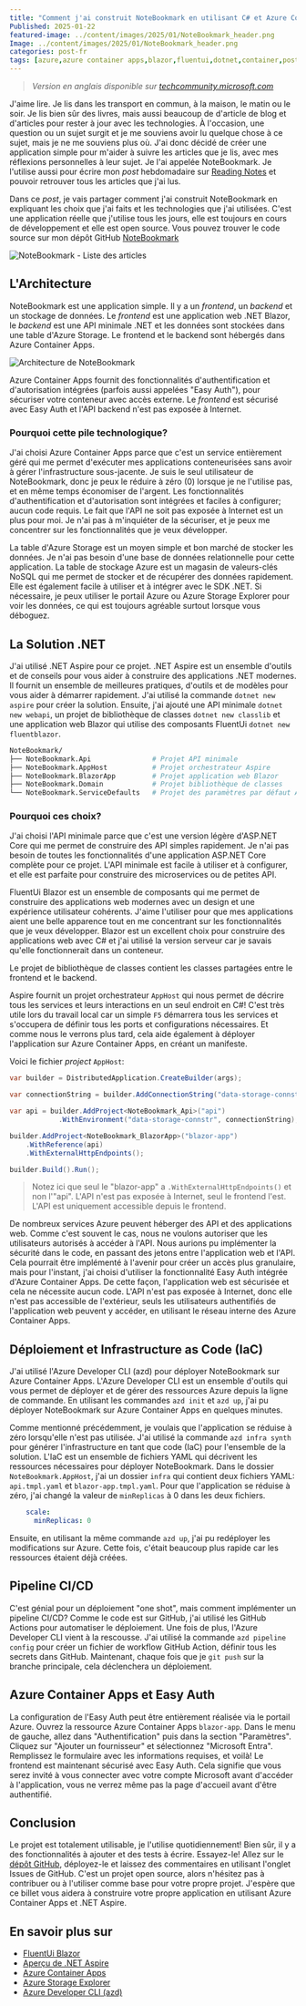 ```yaml
---
title: "Comment j'ai construit NoteBookmark en utilisant C# et Azure Container App"	 
Published: 2025-01-22
featured-image: ../content/images/2025/01/NoteBookmark_header.png
Image: ../content/images/2025/01/NoteBookmark_header.png
categories: post-fr
tags: [azure,azure container apps,blazor,fluentui,dotnet,container,post,oss]
---
```


> *Version en anglais disponible sur [techcommunity.microsoft.com](https://techcommunity.microsoft.com/blog/appsonazureblog/how-i-build-notebookmark-using-c-and-my-azure-container-app/4374273)*

J'aime lire. Je lis dans les transport en commun, à la maison, le matin ou le soir. Je lis bien sûr des livres, mais aussi beaucoup de d'article de blog et d'articles pour rester à jour avec les technologies. À l'occasion, une question ou un sujet surgit et je me souviens avoir lu quelque chose à ce sujet, mais je ne me souviens plus où. J'ai donc décidé de créer une application simple pour m'aider à suivre les articles que je lis, avec mes réflexions personnelles à leur sujet. Je l'ai appelée NoteBookmark. Je l'utilise aussi pour écrire mon *post* hebdomadaire sur [Reading Notes](https://www.frankysnotes.com) et pouvoir retrouver tous les articles que j'ai lus.

Dans ce *post*, je vais partager comment j'ai construit NoteBookmark en expliquant les choix que j'ai faits et les technologies que j'ai utilisées. C'est une application réelle que j'utilise tous les jours, elle est toujours en cours de développement et elle est open source. Vous pouvez trouver le code source sur mon dépôt GitHub [NoteBookmark](https://github.com/FBoucher/NoteBookmark)

![NoteBookmark - Liste des articles](../content/images/2025/01/NoteBookmark_note_add.png)

## L'Architecture

NoteBookmark est une application simple. Il y a un *frontend*, un *backend* et un stockage de données. Le *frontend* est une application web .NET Blazor, le *backend* est une API minimale .NET et les données sont stockées dans une table d'Azure Storage. Le frontend et le backend sont hébergés dans Azure Container Apps.

![Architecture de NoteBookmark](../content/images/2025/01/NoteBookmark-drawio.png)

Azure Container Apps fournit des fonctionnalités d'authentification et d'autorisation intégrées (parfois aussi appelées "Easy Auth"), pour sécuriser votre conteneur avec accès externe. Le *frontend* est sécurisé avec Easy Auth et l'API backend n'est pas exposée à Internet.

### Pourquoi cette pile technologique?

J'ai choisi Azure Container Apps parce que c'est un service entièrement géré qui me permet d'exécuter mes applications conteneurisées sans avoir à gérer l'infrastructure sous-jacente. Je suis le seul utilisateur de NoteBookmark, donc je peux le réduire à zéro (0) lorsque je ne l'utilise pas, et en même temps économiser de l'argent. Les fonctionnalités d'authentification et d'autorisation sont intégrées et faciles à configurer; aucun code requis. Le fait que l'API ne soit pas exposée à Internet est un plus pour moi. Je n'ai pas à m'inquiéter de la sécuriser, et je peux me concentrer sur les fonctionnalités que je veux développer.

La table d'Azure Storage est un moyen simple et bon marché de stocker les données. Je n'ai pas besoin d'une base de données relationnelle pour cette application. La table de stockage Azure est un magasin de valeurs-clés NoSQL qui me permet de stocker et de récupérer des données rapidement. Elle est également facile à utiliser et à intégrer avec le SDK .NET. Si nécessaire, je peux utiliser le portail Azure ou Azure Storage Explorer pour voir les données, ce qui est toujours agréable surtout lorsque vous déboguez.

## La Solution .NET

J'ai utilisé .NET Aspire pour ce projet. .NET Aspire est un ensemble d'outils et de conseils pour vous aider à construire des applications .NET modernes. Il fournit un ensemble de meilleures pratiques, d'outils et de modèles pour vous aider à démarrer rapidement. J'ai utilisé la commande `dotnet new aspire` pour créer la solution. Ensuite, j'ai ajouté une API minimale `dotnet new webapi`, un projet de bibliothèque de classes `dotnet new classlib` et une application web Blazor qui utilise des composants FluentUi `dotnet new fluentblazor`.

```bash
NoteBookmark/
├── NoteBookmark.Api               # Projet API minimale
├── NoteBookmark.AppHost           # Projet orchestrateur Aspire
├── NoteBookmark.BlazorApp         # Projet application web Blazor
├── NoteBookmark.Domain            # Projet bibliothèque de classes
└── NoteBookmark.ServiceDefaults   # Projet des paramètres par défaut Aspire
```

### Pourquoi ces choix?

J'ai choisi l'API minimale parce que c'est une version légère d'ASP.NET Core qui me permet de construire des API simples rapidement. Je n'ai pas besoin de toutes les fonctionnalités d'une application ASP.NET Core complète pour ce projet. L'API minimale est facile à utiliser et à configurer, et elle est parfaite pour construire des microservices ou de petites API.

FluentUi Blazor est un ensemble de composants qui me permet de construire des applications web modernes avec un design et une expérience utilisateur cohérents. J'aime l'utiliser pour que mes applications aient une belle apparence tout en me concentrant sur les fonctionnalités que je veux développer. Blazor est un excellent choix pour construire des applications web avec C# et j'ai utilisé la version serveur car je savais qu'elle fonctionnerait dans un conteneur.

Le projet de bibliothèque de classes contient les classes partagées entre le frontend et le backend.

Aspire fournit un projet orchestrateur `AppHost` qui nous permet de décrire tous les services et leurs interactions en un seul endroit en C#! C'est très utile lors du travail local car un simple `F5` démarrera tous les services et s'occupera de définir tous les ports et configurations nécessaires. Et comme nous le verrons plus tard, cela aide également à déployer l'application sur Azure Container Apps, en créant un manifeste.

Voici le fichier *project* `AppHost`:

```csharp
var builder = DistributedApplication.CreateBuilder(args);

var connectionString = builder.AddConnectionString("data-storage-connstr");

var api = builder.AddProject<NoteBookmark_Api>("api")
            .WithEnvironment("data-storage-connstr", connectionString);

builder.AddProject<NoteBookmark_BlazorApp>("blazor-app")
    .WithReference(api)
    .WithExternalHttpEndpoints();

builder.Build().Run();
```

> Notez ici que seul le "blazor-app" a `.WithExternalHttpEndpoints()` et non l'"api". L'API n'est pas exposée à Internet, seul le frontend l'est. L'API est uniquement accessible depuis le frontend.

De nombreux services Azure peuvent héberger des API et des applications web. Comme c'est souvent le cas, nous ne voulons autoriser que les utilisateurs autorisés à accéder à l'API. Nous aurions pu implémenter la sécurité dans le code, en passant des jetons entre l'application web et l'API. Cela pourrait être implémenté à l'avenir pour créer un accès plus granulaire, mais pour l'instant, j'ai choisi d'utiliser la fonctionnalité Easy Auth intégrée d'Azure Container Apps. De cette façon, l'application web est sécurisée et cela ne nécessite aucun code. L'API n'est pas exposée à Internet, donc elle n'est pas accessible de l'extérieur, seuls les utilisateurs authentifiés de l'application web peuvent y accéder, en utilisant le réseau interne des Azure Container Apps.

## Déploiement et Infrastructure as Code (IaC)

J'ai utilisé l'Azure Developer CLI (azd) pour déployer NoteBookmark sur Azure Container Apps. L'Azure Developer CLI est un ensemble d'outils qui vous permet de déployer et de gérer des ressources Azure depuis la ligne de commande. En utilisant les commandes `azd init` et `azd up`, j'ai pu déployer NoteBookmark sur Azure Container Apps en quelques minutes.

Comme mentionné précédemment, je voulais que l'application se réduise à zéro lorsqu'elle n'est pas utilisée. J'ai utilisé la commande `azd infra synth` pour générer l'infrastructure en tant que code (IaC) pour l'ensemble de la solution. L'IaC est un ensemble de fichiers YAML qui décrivent les ressources nécessaires pour déployer NoteBookmark. Dans le dossier `NoteBookmark.AppHost`, j'ai un dossier `infra` qui contient deux fichiers YAML: `api.tmpl.yaml` et `blazor-app.tmpl.yaml`. Pour que l'application se réduise à zéro, j'ai changé la valeur de `minReplicas` à 0 dans les deux fichiers.

```yaml
    scale:
      minReplicas: 0
```

Ensuite, en utilisant la même commande `azd up`, j'ai pu redéployer les modifications sur Azure. Cette fois, c'était beaucoup plus rapide car les ressources étaient déjà créées.

## Pipeline CI/CD

C'est génial pour un déploiement "one shot", mais comment implémenter un pipeline CI/CD? Comme le code est sur GitHub, j'ai utilisé les GitHub Actions pour automatiser le déploiement. Une fois de plus, l'Azure Developer CLI vient à la rescousse. J'ai utilisé la commande `azd pipeline config` pour créer un fichier de workflow GitHub Action, définir tous les secrets dans GitHub. Maintenant, chaque fois que je `git push` sur la branche principale, cela déclenchera un déploiement.

## Azure Container Apps et Easy Auth

La configuration de l'Easy Auth peut être entièrement réalisée via le portail Azure. Ouvrez la ressource Azure Container Apps `blazor-app`. Dans le menu de gauche, allez dans "Authentification" puis dans la section "Paramètres". Cliquez sur "Ajouter un fournisseur" et sélectionnez "Microsoft Entra". Remplissez le formulaire avec les informations requises, et voilà! Le frontend est maintenant sécurisé avec Easy Auth. Cela signifie que vous serez invité à vous connecter avec votre compte Microsoft avant d'accéder à l'application, vous ne verrez même pas la page d'accueil avant d'être authentifié.

## Conclusion

Le projet est totalement utilisable, je l'utilise quotidiennement! Bien sûr, il y a des fonctionnalités à ajouter et des tests à écrire. Essayez-le! Allez sur le [dépôt GitHub](https://github.com/FBoucher/NoteBookmark), déployez-le et laissez des commentaires en utilisant l'onglet Issues de GitHub. C'est un projet open source, alors n'hésitez pas à contribuer ou à l'utiliser comme base pour votre propre projet. J'espère que ce billet vous aidera à construire votre propre application en utilisant Azure Container Apps et .NET Aspire.

## En savoir plus sur

 - [FluentUi Blazor](https://www.fluentui-blazor.net/)
 - [Aperçu de .NET Aspire](https://learn.microsoft.com/dotnet/aspire/get-started/aspire-overview)
 - [Azure Container Apps](https://azure.microsoft.com/services/container-apps/)
 - [Azure Storage Explorer](https://azure.microsoft.com/features/storage-explorer/)
 - [Azure Developer CLI (azd)](https://learn.microsoft.com/azure/developer/azure-developer-cli/install-azd)

